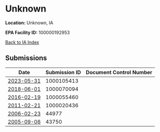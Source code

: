 # Unknown

**Location:** Unknown, IA

**EPA Facility ID:** 100000192953

[Back to IA Index](../../index.md)

## Submissions

| Date | Submission ID | Document Control Number |
|------|--------------|-------------------------|
| [2023-05-31](submissions/1000105413.md) | 1000105413 |  |
| [2018-06-01](submissions/1000070094.md) | 1000070094 |  |
| [2016-02-19](submissions/1000055460.md) | 1000055460 |  |
| [2011-02-21](submissions/1000020436.md) | 1000020436 |  |
| [2006-02-23](submissions/44977.md) | 44977 |  |
| [2005-09-06](submissions/43750.md) | 43750 |  |
